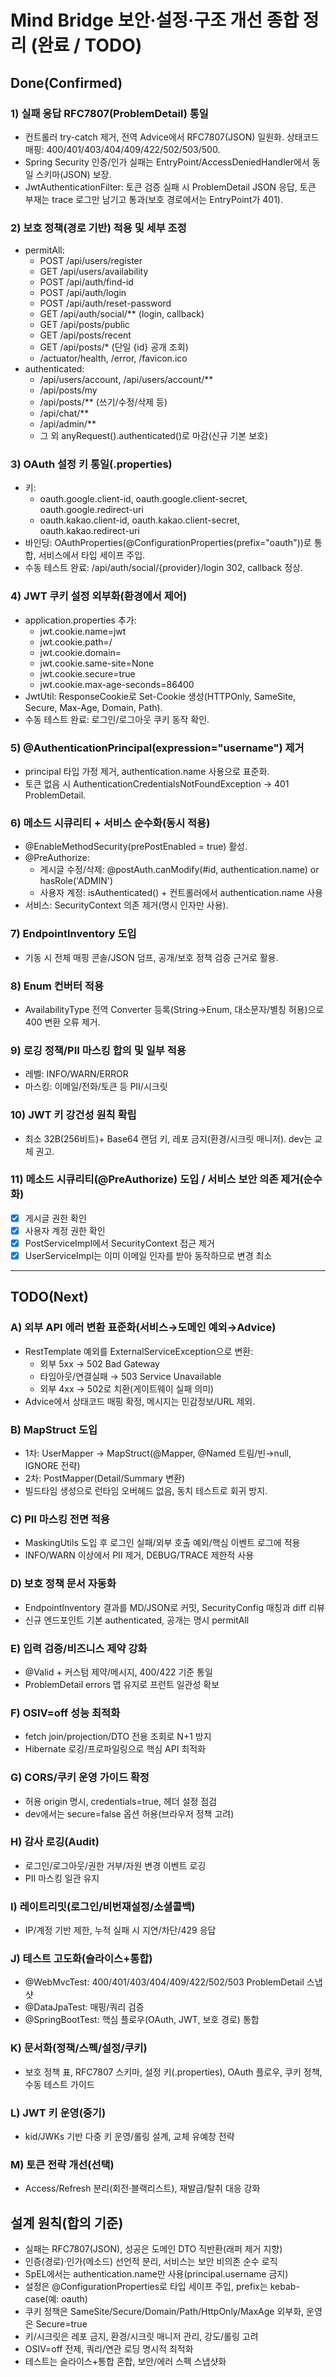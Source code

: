 # Mind Bridge 보안·설정·구조 개선 종합 정리 (완료 / TODO)

## Done(Confirmed)

### 1) 실패 응답 RFC7807(ProblemDetail) 통일
- 컨트롤러 try-catch 제거, 전역 Advice에서 RFC7807(JSON) 일원화. 상태코드 매핑: 400/401/403/404/409/422/502/503/500.
- Spring Security 인증/인가 실패는 EntryPoint/AccessDeniedHandler에서 동일 스키마(JSON) 보장.
- JwtAuthenticationFilter: 토큰 검증 실패 시 ProblemDetail JSON 응답, 토큰 부재는 trace 로그만 남기고 통과(보호 경로에서는 EntryPoint가 401).

### 2) 보호 정책(경로 기반) 적용 및 세부 조정
- permitAll:
    - POST /api/users/register
    - GET  /api/users/availability
    - POST /api/auth/find-id
    - POST /api/auth/login
    - POST /api/auth/reset-password
    - GET  /api/auth/social/** (login, callback)
    - GET  /api/posts/public
    - GET  /api/posts/recent
    - GET  /api/posts/* (단일 {id} 공개 조회)
    - /actuator/health, /error, /favicon.ico
- authenticated:
    - /api/users/account, /api/users/account/**
    - /api/posts/my
    - /api/posts/** (쓰기/수정/삭제 등)
    - /api/chat/**
    - /api/admin/**
    - 그 외 anyRequest().authenticated()로 마감(신규 기본 보호)

### 3) OAuth 설정 키 통일(.properties)
- 키:
    - oauth.google.client-id, oauth.google.client-secret, oauth.google.redirect-uri
    - oauth.kakao.client-id,  oauth.kakao.client-secret,  oauth.kakao.redirect-uri
- 바인딩: OAuthProperties(@ConfigurationProperties(prefix="oauth"))로 통합, 서비스에서 타입 세이프 주입.
- 수동 테스트 완료: /api/auth/social/{provider}/login 302, callback 정상.

### 4) JWT 쿠키 설정 외부화(환경에서 제어)
- application.properties 추가:
    - jwt.cookie.name=jwt
    - jwt.cookie.path=/
    - jwt.cookie.domain=
    - jwt.cookie.same-site=None
    - jwt.cookie.secure=true
    - jwt.cookie.max-age-seconds=86400
- JwtUtil: ResponseCookie로 Set-Cookie 생성(HTTPOnly, SameSite, Secure, Max-Age, Domain, Path).
- 수동 테스트 완료: 로그인/로그아웃 쿠키 동작 확인.

### 5) @AuthenticationPrincipal(expression="username") 제거
- principal 타입 가정 제거, authentication.name 사용으로 표준화.
- 토큰 없음 시 AuthenticationCredentialsNotFoundException → 401 ProblemDetail.

### 6) 메소드 시큐리티 + 서비스 순수화(동시 적용)
- @EnableMethodSecurity(prePostEnabled = true) 활성.
- @PreAuthorize:
    - 게시글 수정/삭제: @postAuth.canModify(#id, authentication.name) or hasRole('ADMIN')
    - 사용자 계정: isAuthenticated() + 컨트롤러에서 authentication.name 사용
- 서비스: SecurityContext 의존 제거(명시 인자만 사용).

### 7) EndpointInventory 도입
- 기동 시 전체 매핑 콘솔/JSON 덤프, 공개/보호 정책 검증 근거로 활용.

### 8) Enum 컨버터 적용
- AvailabilityType 전역 Converter 등록(String→Enum, 대소문자/별칭 허용)으로 400 변환 오류 제거.

### 9) 로깅 정책/PII 마스킹 합의 및 일부 적용
- 레벨: INFO/WARN/ERROR
- 마스킹: 이메일/전화/토큰 등 PII/시크릿

### 10) JWT 키 강건성 원칙 확립
- 최소 32B(256비트)+ Base64 랜덤 키, 레포 금지(환경/시크릿 매니저). dev는 교체 권고.

### 11) 메소드 시큐리티(@PreAuthorize) 도입 / 서비스 보안 의존 제거(순수화)
- [X] 게시글 권한 확인
- [X] 사용자 계정 권한 확인
- [X] PostServiceImpl에서 SecurityContext 접근 제거
- [X] UserServiceImpl는 이미 이메일 인자를 받아 동작하므로 변경 최소

------------------------------------------------------------------------------------

## TODO(Next)

### A) 외부 API 에러 변환 표준화(서비스→도메인 예외→Advice)
- RestTemplate 예외를 ExternalServiceException으로 변환:
    - 외부 5xx → 502 Bad Gateway
    - 타임아웃/연결실패 → 503 Service Unavailable
    - 외부 4xx → 502로 치환(게이트웨이 실패 의미)
- Advice에서 상태코드 매핑 확정, 메시지는 민감정보/URL 제외.

### B) MapStruct 도입
- 1차: UserMapper → MapStruct(@Mapper, @Named 트림/빈→null, IGNORE 전략)
- 2차: PostMapper(Detail/Summary 변환)
- 빌드타임 생성으로 런타임 오버헤드 없음, 동치 테스트로 회귀 방지.

### C) PII 마스킹 전면 적용
- MaskingUtils 도입 후 로그인 실패/외부 호출 예외/핵심 이벤트 로그에 적용
- INFO/WARN 이상에서 PII 제거, DEBUG/TRACE 제한적 사용

### D) 보호 정책 문서 자동화
- EndpointInventory 결과를 MD/JSON로 커밋, SecurityConfig 매칭과 diff 리뷰
- 신규 엔드포인트 기본 authenticated, 공개는 명시 permitAll

### E) 입력 검증/비즈니스 제약 강화
- @Valid + 커스텀 제약/메시지, 400/422 기준 통일
- ProblemDetail errors 맵 유지로 프런트 일관성 확보

### F) OSIV=off 성능 최적화
- fetch join/projection/DTO 전용 조회로 N+1 방지
- Hibernate 로깅/프로파일링으로 핵심 API 최적화

### G) CORS/쿠키 운영 가이드 확정
- 허용 origin 명시, credentials=true, 헤더 설정 점검
- dev에서는 secure=false 옵션 허용(브라우저 정책 고려)

### H) 감사 로깅(Audit)
- 로그인/로그아웃/권한 거부/자원 변경 이벤트 로깅
- PII 마스킹 일관 유지

### I) 레이트리밋(로그인/비번재설정/소셜콜백)
- IP/계정 기반 제한, 누적 실패 시 지연/차단/429 응답

### J) 테스트 고도화(슬라이스+통합)
- @WebMvcTest: 400/401/403/404/409/422/502/503 ProblemDetail 스냅샷
- @DataJpaTest: 매핑/쿼리 검증
- @SpringBootTest: 핵심 플로우(OAuth, JWT, 보호 경로) 통합

### K) 문서화(정책/스펙/설정/쿠키)
- 보호 정책 표, RFC7807 스키마, 설정 키(.properties), OAuth 플로우, 쿠키 정책, 수동 테스트 가이드

### L) JWT 키 운영(중기)
- kid/JWKs 기반 다중 키 운영/롤링 설계, 교체 유예창 전략

### M) 토큰 전략 개선(선택)
- Access/Refresh 분리(회전·블랙리스트), 재발급/탈취 대응 강화


## 설계 원칙(합의 기준)

- 실패는 RFC7807(JSON), 성공은 도메인 DTO 직반환(래퍼 제거 지향)
- 인증(경로)·인가(메소드) 선언적 분리, 서비스는 보안 비의존 순수 로직
- SpEL에서는 authentication.name만 사용(principal.username 금지)
- 설정은 @ConfigurationProperties로 타입 세이프 주입, prefix는 kebab-case(예: oauth)
- 쿠키 정책은 SameSite/Secure/Domain/Path/HttpOnly/MaxAge 외부화, 운영은 Secure=true
- 키/시크릿은 레포 금지, 환경/시크릿 매니저 관리, 강도/롤링 고려
- OSIV=off 전제, 쿼리/연관 로딩 명시적 최적화
- 테스트는 슬라이스+통합 혼합, 보안/에러 스펙 스냅샷화